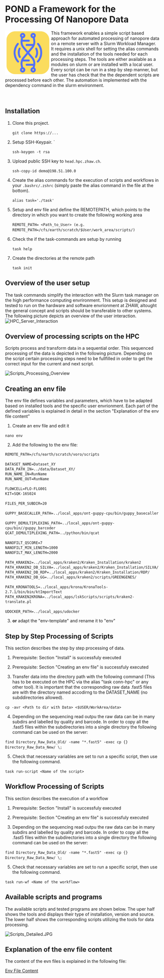 # POND a Framework for the Processing Of Nanopore Data

<img align="left" img src="assets/POND_Logo.JPG" width="150">

This framework enables a simple script based approach for automated processing of nanopore data on a remote server with a Slurm Workload Manager. It requires a unix shell for setting the alias commands and the installation of the tools needed for each processing steps. The tools are either available as a modules on slurm or are installed with a local user. Every script can be run in a step by step manner, but the user has check that the the dependent scripts are processed before each other. The automation is implemented with the dependency command in the slurm environment.
<br/>
<br/>
<br/>

## Installation

1. Clone this project.  

    `git clone https://...` 

1. Setup SSH-Keypair. `

    `ssh-keygen -t rsa`

1.  Upload public SSH key to `head.hpc.zhaw.ch`.

    `ssh-copy-id demo@198.51.100.0`

1. Create the alias commands for the execution of scripts and workflows in your `.bashrc/.zshrc` (simply paste the alias command in the file at the bottom).

    `alias task='./task'`

1. Setup and env file and define the REMOTEPATH, which points to the directory in which you want to create the following working area

    `REMOTE_PATH= <Path_to_User> (e.g. REMOTE_PATH=/cfs/earth/scratch/$User/work_area/scripts/)` 

1. Check the if the task-commands are setup by running

    `task help`

1. Create the directories at the remote path

    `task init`

## Overview of the user setup
The task commands simplify the interaction with the Slurm task manager on the high performance computing envrironment. This setup is designed and tested to run on the hardware and software envrionment at ZHAW, altought the general concept and scripts should be transferable to other systems. The following picture depicts an overview of the user interaction.
![HPC_Server_Interaction](https://github.com/SebastianVonRotz/POND/blob/master/assets/Section_5.2_POND_Server_Interaction.jpg)

## Overview of processing scripts on the HPC
Scripts process and transform data in a sequential order. This sequenced processing of the data is depicted in the following picture. Depending on the script certain processing steps need to be fullfilled in order to get the correct input for the current and next script.

![Scripts_Processing_Overview](https://github.com/SebastianVonRotz/POND/blob/master/assets/Section_5.2_POND_Scripts_Flow.JPG)


## Creating an env file
The env file defines variables and parameters, which have to be adapted based on installed tools and the specific user envrionment. Each part of the defined variables is explained in detail in the section "Explanation of the env file content"

1. Create an env file and edit it

`nano env`

2. Add the following to the env file:
```
REMOTE_PATH=/cfs/earth/scratch/voro/scripts

DATASET_NAME=Dataset_XY
DATA_PATH_IN=../data/Dataset_XY/
RUN_NAME_IN=RunName
RUN_NAME_OUT=RunName

FLOWCELL=FLO-FLG001
KIT=SQK-16S024

FILES_PER_SUBDIR=20

GUPPY_BASECALLER_PATH=../local_apps/ont-guppy-cpu/bin/guppy_basecaller

GUPPY_DEMULTIPLEXING_PATH=../local_apps/ont-guppy-cpu/bin//guppy_barcoder
QCAT_DEMULTIPLEXING_PATH=../python/bin/qcat

NANOFILT_QSCORE=7
NANOFILT_MIN_LENGTH=1000
NANOFILT_MAX_LENGTH=2000

PATH_KRAKEN2=../local_apps/kraken2/Kraken_Installation/kraken2 
PATH_KRAKEN2_DB_SILVA=../local_apps/kraken2/Kraken_Installation/SILVA/
PATH_KRAKEN2_DB_RDP=../local_apps/kraken2/Kraken_Installation/RDP/
PATH_KRAKEN2_DB_GG=../local_apps/kraken2/scripts/GREENGENES/

PATH_KRONATOOLS=../local_apps/krona/KronaTools-2.7.1/bin/bin/ktImportText
PATH_KRAKEN2KRONA=../local_apps/lskScripts/scripts/kraken2-translate.pl

UDOCKER_PATH=../local_apps/udocker
```

3. **or** adapt the "env-template" and rename it to "env"

## Step by Step Processing of Scripts
This section describes the step by step processing of data.

1. Prerequisite: Section "Install" is successfuly executed

1. Prerequisite: Section "Creating an env file" is successfuly executed

1. Transfer data into the directory path with the following command (This has to be executed on the HPC via the alias "task conn-hpc" or any other tool). It is important that the corresponding raw data .fast5 files are with the directory named accodirng to the DATASET_NAME (no subddirectories allowed).

`cp -avr <Path to dir with Data> <$USER/WorkArea/data>`

4. Depending on the sequencing read outpu the raw data can be in many subdirs and labelled by quality and barcode. In order to copy all the .fast5 files within the subdirectories into a single directory the following command can be used on the server:

`find Directory_Raw_Data_Old/ -name "*.fast5" -exec cp {} Directory_Raw_Data_New/ \;`

5. Check that necessary variables are set to run a specific script, then use the following command.

`task run-script <Name of the script>`


## Workflow Processing of Scripts
This section describes the execution of a workflow

1. Prerequisite: Section "Install" is successfuly executed

1. Prerequisite: Section "Creating an env file" is successfuly executed

4. Depending on the sequencing read outpu the raw data can be in many subdirs and labelled by quality and barcode. In order to copy all the .fast5 files within the subdirectories into a single directory the following command can be used on the server:

`find Directory_Raw_Data_Old/ -name "*.fast5" -exec cp {} Directory_Raw_Data_New/ \;`

5. Check that necessary variables are set to run a specific script, then use the following command.

`task run-wf <Name of the workflow>`

## Available scripts and programs
The available scripts and tested programs are shown below. The uper half shows the tools and displays their type of installation, version and source. The lower half shows the corresponding scripts utilizing the tools for data processing.

![Scripts_Detailed.JPG](https://github.com/SebastianVonRotz/POND/blob/master/assets/Section_5.2_POND_Scripts_Detailed.JPG)

## Explanation of the env file content
The content of the evn files is explained in the following file:

[Env File Content](https://github.com/SebastianVonRotz/POND/blob/master/env_file_content.md)
